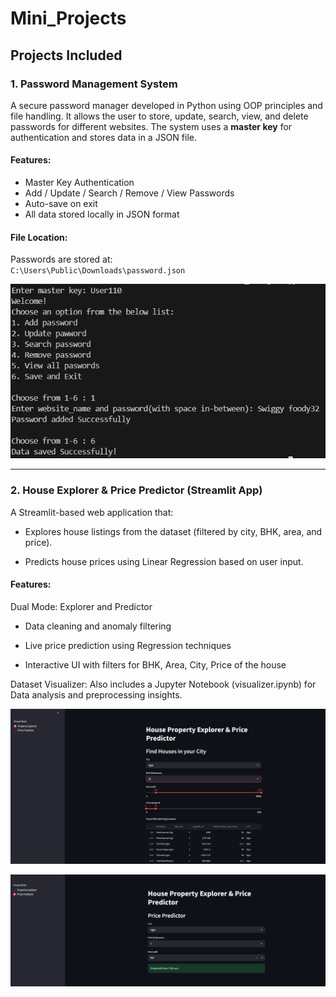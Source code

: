# Mini_Projects

## Projects Included

### 1. Password Management System 

A secure password manager developed in Python using OOP principles and file handling. It allows the user to store, update, search, view, and delete passwords for different websites. The system uses a **master key** for authentication and stores data in a JSON file.

#### Features:
- Master Key Authentication
- Add / Update / Search / Remove / View Passwords
- Auto-save on exit
- All data stored locally in JSON format

#### File Location:
Passwords are stored at:  
`C:\Users\Public\Downloads\password.json`

![Sample Run](Sample_run.png)

---

### 2. House Explorer & Price Predictor (Streamlit App)
A Streamlit-based web application that:

- Explores house listings from the dataset (filtered by city, BHK, area, and price).

- Predicts house prices using Linear Regression based on user input.

#### Features:
Dual Mode: Explorer and Predictor

- Data cleaning and anomaly filtering

- Live price prediction using Regression techniques

- Interactive UI with filters for BHK, Area, City, Price of the house

Dataset Visualizer: Also includes a Jupyter Notebook (visualizer.ipynb) for Data analysis and preprocessing insights.

![Sample Run](Sample_App_Explorer.png)

![Sample Run](Sample_App_Predictor.png)

